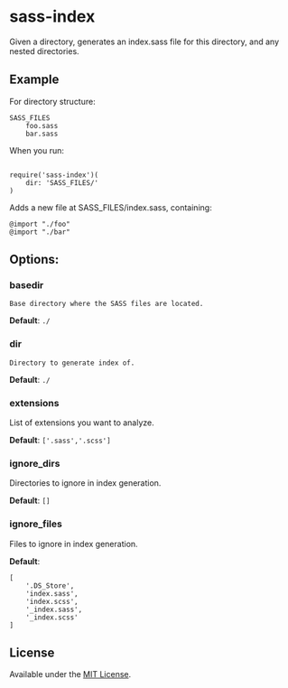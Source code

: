 sass-index
==========
Given a directory, generates an index.sass file for this directory, and any
nested directories.


## Example

For directory structure:
````
SASS_FILES
	foo.sass
	bar.sass
````

When you run:
````

require('sass-index')(
	dir: 'SASS_FILES/'
)
````

Adds a new file at SASS_FILES/index.sass, containing:
````
@import "./foo"
@import "./bar"
````

## Options:

### basedir
	Base directory where the SASS files are located.

__Default__: `./`

### dir
	Directory to generate index of.

__Default__: `./`

### extensions

List of extensions you want to analyze.

__Default__: `['.sass','.scss']`

### ignore_dirs
Directories to ignore in index generation.

__Default__: `[]`

### ignore_files
Files to ignore in index generation.

__Default__:
````
[
	'.DS_Store',
	'index.sass',
	'index.scss',
	'_index.sass',
	'_index.scss'
]
````

## License
Available under the [MIT License](LICENSE.md).